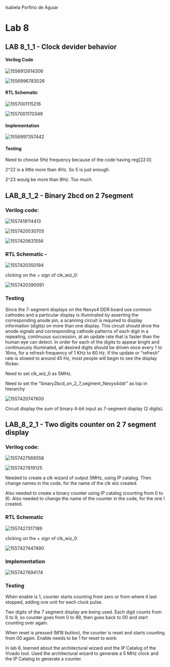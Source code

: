 Isabela Porfirio de Aguiar

# Lab 8

## LAB 8_1_1 - Clock devider behavior

#### Verilog Code

![1556912614306](1556912614306.png)



![1556996783026](1556996783026.png)



#### RTL Schematic

![1557001115216](1557001115216.png)



![1557001170349](1557001170349.png)

#### Implementation

![1556997357442](1556997357442.png)

#### Testing

Need to choose 5Hz frequency because of the code having reg[22:0]

2^22 is a little more than 4Hz. So 5 is just enough.

2^23 woulg be more than 8Hz. Too much.





## LAB_8_1_2 - Binary 2bcd on 2 7segment

### Verilog code:

![1557418114413](1557418114413.png)



![1557420530705](1557420530705.png)



![1557420631556](1557420631556.png)



### RTL Schematic - 



![1557420350194](1557420350194.png)

clicking on the + sign of clk_wiz_0:

![1557420390091](1557420390091.png)





### Testing

Since the 7-segment displays on the Nexys4 DDR board use common cathodes and a
particular display is illuminated by asserting the corresponding anode pin, a scanning circuit is required to
display information (digits) on more than one display. This circuit should drive the anode signals and
corresponding cathode patterns of each digit in a repeating, continuous succession, at an update rate that
is faster than the human eye can detect. In order for each of the digits to appear bright and continuously
illuminated, all desired digits should be driven once every 1 to 16ms, for a refresh frequency of 1 KHz to
60 Hz. If the update or “refresh” rate is slowed to around 45 Hz, most people will begin to see the display
flicker.

Need to set clk_wiz_0 as 5MHz. 

Need to set the "binary2bcd_on_2_7_segment_Nexys4ddr" as top in hierarchy

![1557420747600](1557420747600.png)



Circuit display the sum of binary 4-bit input as 7-segment diaplay (2 digits).



## LAB_8_2_1 - Two digits counter on 2 7 segment display

### Verilog code:

![1557427568558](1557427568558.png)



![1557427819125](1557427819125.png)

Needed to create a clk wizard of output 5MHz, using IP catalog. Then change names in the code, for the name of the clk wiz created.

Also needed to create a binary counter using IP catalog (counting from 0 to 9). Also needed to change the name of the counter in the code, for the one I created.



### RTL Schematic



![1557427317189](1557427317189.png)

clicking on the + sign of clk_wiz_0:

![1557427447490](1557427447490.png)



### Implementation

![1557427694174](1557427694174.png)





### Testing

When enable is 1, counter starts counting from zero or from where it last stopped, adding one unit for each clock pulse. 

Two digits of the 7 segment display are being used. Each digit counts from 0 to 9, so counter goes from 0 to 99, then goes back to 00 and start counting over again. 

When reset is pressed (M18 button), the counter is reset and starts counting from 00 again. Enable needs to be 1 for reset to work.





In lab 8, learned about the architectural wizard and the IP Catalog of the Vivado tool. Used the
architectural wizard to generate a 5 MHz clock and the IP Catalog to generate a counter. 